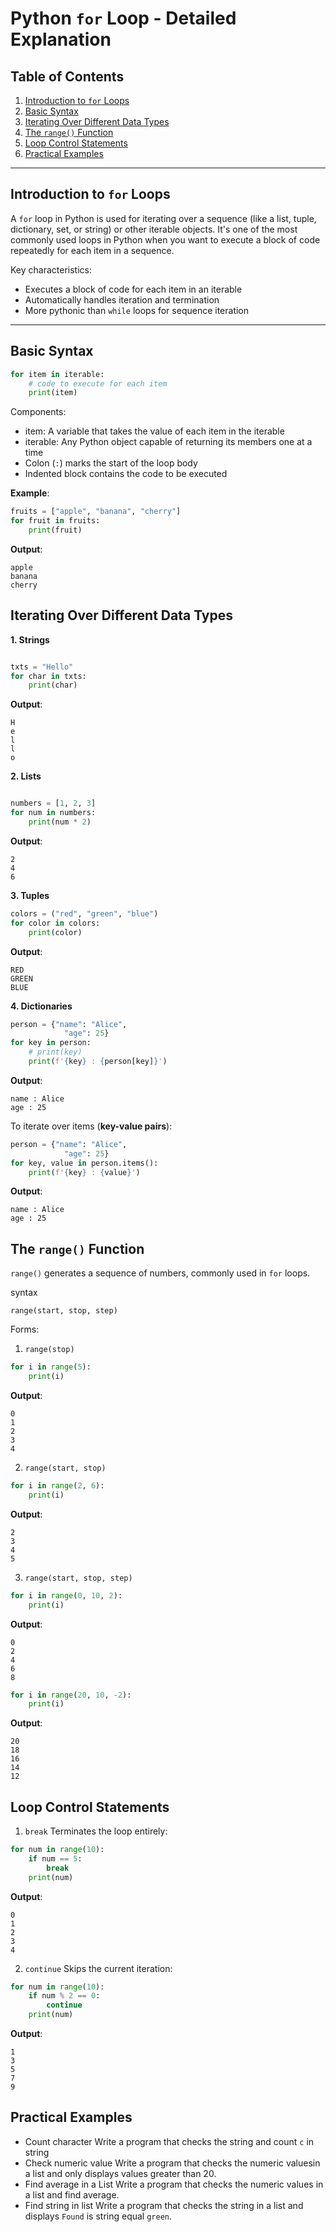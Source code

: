 # Python `for` Loop - Detailed Explanation

## Table of Contents
1. [Introduction to `for` Loops](#introduction-to-for-loops)
2. [Basic Syntax](#basic-syntax)
3. [Iterating Over Different Data Types](#iterating-over-different-data-types)
4. [The `range()` Function](#the-range-function)
5. [Loop Control Statements](#loop-control-statements)
6. [Practical Examples](#practical-examples)

---

## Introduction to `for` Loops

A `for` loop in Python is used for iterating over a sequence (like a list, tuple, dictionary, set, or string) or other iterable objects. It's one of the most commonly used loops in Python when you want to execute a block of code repeatedly for each item in a sequence.

Key characteristics:
- Executes a block of code for each item in an iterable
- Automatically handles iteration and termination
- More pythonic than `while` loops for sequence iteration

---

## Basic Syntax

```python
for item in iterable:
    # code to execute for each item
    print(item)
```
Components:
- item: A variable that takes the value of each item in the iterable
- iterable: Any Python object capable of returning its members one at a time
- Colon (`:`) marks the start of the loop body
- Indented block contains the code to be executed

**Example**:

```python
fruits = ["apple", "banana", "cherry"]
for fruit in fruits:
    print(fruit)
```
**Output**:

```
apple
banana
cherry
```

## **Iterating Over Different Data Types**

**1. Strings**
```python

txts = "Hello"
for char in txts:
    print(char)
```
**Output**:

```
H
e
l
l
o
```

**2. Lists**
```python

numbers = [1, 2, 3]
for num in numbers:
    print(num * 2)
```
**Output**:

```
2
4
6
```

**3. Tuples**
```python
colors = ("red", "green", "blue")
for color in colors:
    print(color)
```
**Output**:

```
RED
GREEN
BLUE
```

**4. Dictionaries**
```python
person = {"name": "Alice",
            "age": 25}
for key in person:
    # print(key)
    print(f'{key} : {person[key]}')
```
**Output**:

```
name : Alice
age : 25
```
To iterate over items (**key-value pairs**):

```python
person = {"name": "Alice",
            "age": 25}
for key, value in person.items():
    print(f'{key} : {value}')
```
**Output**:

```
name : Alice
age : 25
```

## **The `range()` Function**
`range()` generates a sequence of numbers, commonly used in `for` loops.

syntax
```
range(start, stop, step)
```

Forms:

1. `range(stop)`
```python
for i in range(5):
    print(i)
```

**Output**:

```
0
1
2
3
4
```

2. `range(start, stop)`
```python
for i in range(2, 6):
    print(i)
```

**Output**:

```
2
3
4
5
```

3. `range(start, stop, step)`
```python
for i in range(0, 10, 2):
    print(i)
```

**Output**:

```
0
2
4
6
8
```

```python
for i in range(20, 10, -2):
    print(i)
```

**Output**:

```
20
18
16
14
12
```


## **Loop Control Statements**

1. `break`
Terminates the loop entirely:
```python
for num in range(10):
    if num == 5:
        break
    print(num)
```

**Output**:

```
0
1
2
3
4
```

2. `continue`
Skips the current iteration:

```python
for num in range(10):
    if num % 2 == 0:
        continue
    print(num)
```

**Output**:

```
1
3
5
7
9
```

## **Practical Examples**
- Count character
	Write a program that checks the string and count `c` in string
- Check numeric value
	Write a program that checks the numeric values ​​in a list and only displays values ​​greater than 20.
- Find average in a List
	Write a program that checks the numeric values ​​in a list and find average.
- Find string in list
	Write a program that checks the string ​​in a list and displays `Found` is string equal `green`.
    


